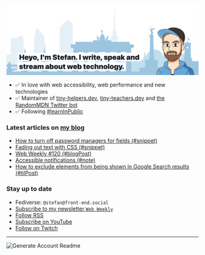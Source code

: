 <img alt="Heyo, I'm Stefan. I write and speak about web technology." src="https://raw.githubusercontent.com/stefanjudis/stefanjudis/main/screenshot.png">

- ✅ In love with web accessibility, web performance and new technologies
- ✅ Maintainer of [tiny-helpers.dev](https://tiny-helpers.dev), [tiny-teachers.dev](https://tiny-teachers.dev/) and [the RandomMDN Twitter bot](https://twitter.com/randomMDN)
- ✅ Following [#learnInPublic](https://www.stefanjudis.com/today-i-learned/)
### Latest articles on [my blog](https://www.stefanjudis.com)

<!-- BLOG-POST-LIST:START -->
- [How to turn off password managers for fields &lpar;#snippet&rpar;](https://www.stefanjudis.com/snippets/turn-off-password-managers/)
- [Fading out text with CSS &lpar;#snippet&rpar;](https://www.stefanjudis.com/snippets/fading-out-text-with-css/)
- [Web Weekly #120 &lpar;#blogPost&rpar;](https://www.stefanjudis.com/blog/web-weekly-120/)
- [Accessible notifications &lpar;#note&rpar;](https://www.stefanjudis.com/notes/accessible-notifications/)
- [How to exclude elements from being shown in Google Search results &lpar;#tilPost&rpar;](https://www.stefanjudis.com/today-i-learned/how-to-exclude-elements-from-being-shown-in-google-search-results/)
<!-- BLOG-POST-LIST:END -->

### Stay up to date

- Fediverse: `@stefan@front-end.social`
- [Subscribe to my newsletter `Web Weekly`](https://webweekly.email/)
- [Follow RSS](https://www.stefanjudis.com/feeds/)
- [Subscribe on YouTube](https://youtube.com/c/stefanjudis)
- [Follow on Twitch](https://www.twitch.tv/stefanjudis)

---

![Generate Account Readme](https://github.com/stefanjudis/stefanjudis/workflows/Generate%20Account%20Readme/badge.svg)
